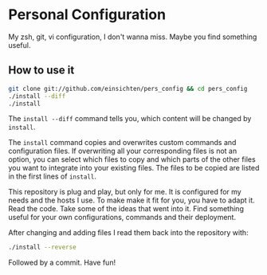 # Personal Configuration

My zsh, git, vi configuration, I don't wanna miss. Maybe you find something useful.

## How to use it

```sh
git clone git://github.com/einsichten/pers_config && cd pers_config
./install --diff
./install
```

The `install --diff` command tells you, which content will be changed by `install`.

The `install` command copies and overwrites custom commands and configuration files. If overwriting all your corresponding files is not an option, you can select which files to copy and which parts of the other files you want to integrate into your existing files. The files to be copied are listed in the first lines of `install`.

This repository is plug and play, but only for me. It is configured for my needs and the hosts I use. To make make it fit for you, you have to adapt it. Read the code. Take some of the ideas that went into it. Find something useful for your own configurations, commands and their deployment.

After changing and adding files I read them back into the repository with:

```sh
./install --reverse
```

Followed by a commit. Have fun!
